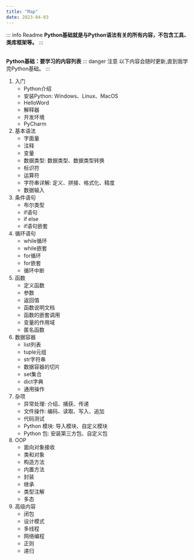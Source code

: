 ```yaml
---
title: "Map"
date: 2023-04-03
---
```

::: info Readme
**Python基础就是与Python语法有关的所有内容，不包含工具、类库框架等。**
:::
<br>
<br>

**Python基础：要学习的内容列表**
::: danger 注意
    以下内容会随时更新,直到我学完Python基础。
:::

   1. 入门
      - Python介绍
      - 安装Python: Windows、Linux、MacOS
      - HelloWord
      - 解释器
      - 开发环境
      - PyCharm
   2. 基本语法
      - 字面量
      - 注释
      - 变量
      - 数据类型: 数据类型、数据类型转换
      - 标识符
      - 运算符
      - 字符串详解: 定义、拼接、格式化、精度
      - 数据输入
   3. 条件语句
      - 布尔类型
      - if语句
      - if else
      - if语句嵌套
   4. 循环语句
      - while循环
      - while嵌套
      - for循环
      - for嵌套
      - 循环中断
   5. 函数
      - 定义函数
      - 参数
      - 返回值
      - 函数说明文档
      - 函数的嵌套调用
      - 变量的作用域
      - 匿名函数
   6. 数据容器
      - list列表
      - tuple元组
      - str字符串
      - 数据容器的切片
      - set集合
      - dict字典
      - 通用操作
   7. 杂项
      - 异常处理: 介绍、捕获、传递
      - 文件操作: 编码、读取、写入、追加
      - 代码测试
      - Python 模块: 导入模块、自定义模块
      - Python 包: 安装第三方包、自定义包
   8. OOP
      - 面向对象接收
      - 类和对象
      - 构造方法
      - 内置方法
      - 封装
      - 继承
      - 类型注解
      - 多态
   9. 高级内容
      - 闭包
      - 设计模式
      - 多线程
      - 网络编程
      - 正则
      - 递归
